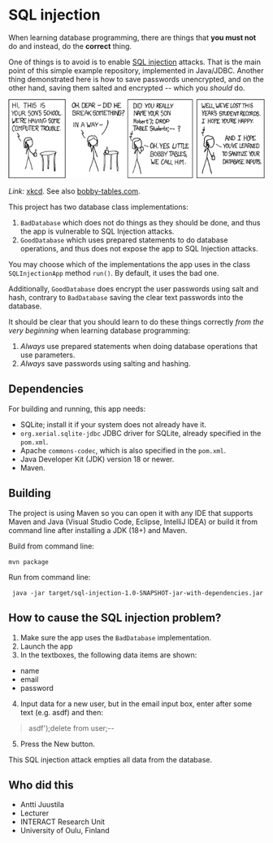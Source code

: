 # SQL injection

When learning database programming, there are things that **you must not** do and instead, do the **correct** thing. 

One of things is to avoid is to enable [SQL injection](https://en.wikipedia.org/wiki/SQL_injection) attacks. That is the main point of this simple example repository, implemented in Java/JDBC. Another thing demonstrated here is how to save passwords unencrypted, and on the other hand, saving them salted and encrypted -- which you *should* do.

![Bobby tables](xkcd.png)

*Link:* [xkcd](https://xkcd.com/327/). See also [bobby-tables.com](https://bobby-tables.com).

This project has two database class implementations:

1. `BadDatabase` which does not do things as they should be done, and thus the app is vulnerable to SQL Injection attacks.
2. `GoodDatabase` which uses prepared statements to do database operations, and thus does not expose the app to SQL Injection attacks.

You may choose which of the implementations the app uses in the class `SQLInjectionApp` method `run()`. By default, it uses the bad one.

Additionally, `GoodDatabase` does encrypt the user passwords using salt and hash, contrary to `BadDatabase` saving the clear text passwords into the database.

It should be clear that you should learn to do these things correctly *from the very beginning* when learning database programming:

1. *Always* use prepared statements when doing database operations that use parameters.
2. *Always* save passwords using salting and hashing.

## Dependencies

For building and running, this app needs:

* SQLite; install it if your system does not already have it.
* `org.xerial.sqlite-jdbc` JDBC driver for SQLite, already specified in the `pom.xml`.
* Apache `commons-codec`, which is also specified in the `pom.xml`.
* Java Developer Kit (JDK) version 18 or newer.
* Maven.


## Building

The project is using Maven so you can open it with any IDE that supports Maven and Java (Visual Studio Code, Eclipse, IntelliJ IDEA) or build it from command line after installing a JDK (18+) and Maven.

Build from command line:

```console
mvn package
```
Run from command line:

```console
 java -jar target/sql-injection-1.0-SNAPSHOT-jar-with-dependencies.jar
 ```

 ## How to cause the SQL injection problem?

1. Make sure the app uses the  `BadDatabase` implementation.
2. Launch the app
3. In the textboxes, the following data items are shown:
  - name
  - email
  - password
4. Input data for a new user, but in the email input box, enter after some text (e.g. asdf) and then:

> asdf');delete from user;--

5. Press the New button.

This SQL injection attack empties all data from the database.

## Who did this

* Antti Juustila
* Lecturer
* INTERACT Research Unit
* University of Oulu, Finland